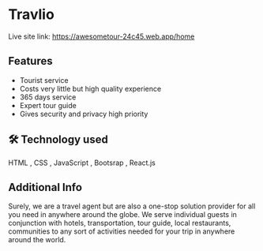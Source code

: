 # Travlio

Live site link: https://awesometour-24c45.web.app/home

## Features

- Tourist service
- Costs very little but high quality experience
- 365 days service
- Expert tour guide
- Gives security and privacy high priority

## 🛠 Technology used

HTML , CSS , JavaScript , Bootsrap , React.js

## Additional Info

Surely, we are a travel agent but are also a one-stop solution provider for all you need in anywhere around the globe. We serve individual guests in conjunction with hotels, transportation, tour guide, local restaurants, communities to any sort of activities needed for your trip in anywhere around the world.
